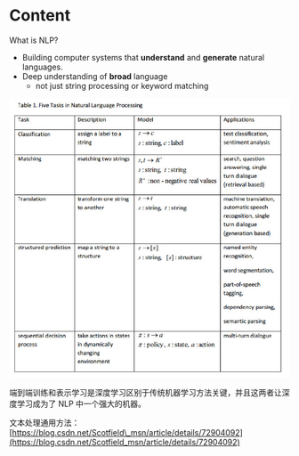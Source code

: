 # Content

What is NLP?

* Building computer systems that **understand** and **generate** natural languages.
* Deep understanding of **broad** language
  * not just string processing or keyword matching

![](../.gitbook/assets/image%20%2818%29.png)

端到端训练和表示学习是深度学习区别于传统机器学习方法关键，并且这两者让深度学习成为了 NLP 中一个强大的机器。

文本处理通用方法：[https://blog.csdn.net/Scotfield\_msn/article/details/72904092](https://blog.csdn.net/Scotfield_msn/article/details/72904092)

